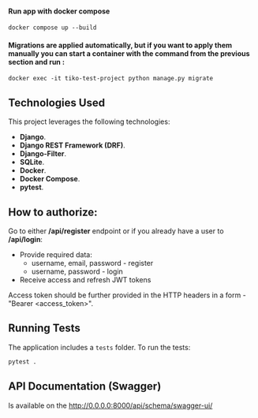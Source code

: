 #### Run app with docker compose 
```shell
docker compose up --build
```
#### Migrations are applied automatically, but if you want to apply them manually you can start a container with the command from the previous section and run :
```shell
docker exec -it tiko-test-project python manage.py migrate
```

## Technologies Used

This project leverages the following technologies:

- **Django**.
- **Django REST Framework (DRF)**.
- **Django-Filter**.
- **SQLite**.
- **Docker**.
- **Docker Compose**.
- **pytest**.

## How to authorize:
Go to either **/api/register** endpoint or if you already have a user to **/api/login**:
- Provide required data:
  - username, email, password - register
  - username, password - login
- Receive access and refresh JWT tokens

Access token should be further provided in the HTTP headers in a form - "Bearer <access_token>".

## Running Tests

The application includes a `tests` folder. 
To run the tests:
```bash
pytest .
```

## API Documentation (Swagger)
Is available on the http://0.0.0.0:8000/api/schema/swagger-ui/
